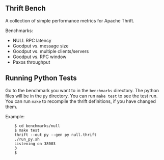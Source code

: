 ## Thrift Bench

A collection of simple performance metrics for Apache Thrift.

Benchmarks:

  - NULL RPC latency
  - Goodput vs. message size
  - Goodput vs. multiple clients/servers
  - Goodput vs. RPC window
  - Paxos throughput


## Running Python Tests

Go to the benchmark you want to in the `benchmarks` directory. The python files will be in the `py` directory.
You can run `make test` to see the test run. You can run `make` to recompile the thrift definitions, if you 
have changed them. 

Example:

        $ cd benchmarks/null
        $ make test
        thrift --out py --gen py null.thrift
        ./run_py.sh
        Listening on 38003
        3
        $

